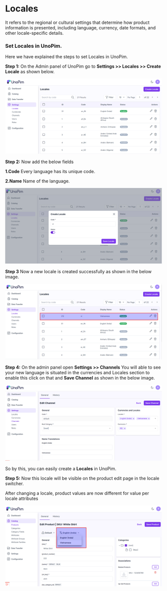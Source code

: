# Locales

It refers to the regional or cultural settings that determine how product information is presented, including language, currency, date formats, and other locale-specific details.

### Set Locales in UnoPim.

Here we have explained the steps to set Locales in UnoPim.

**Step 1:** On the Admin panel of UnoPim go to **Settings >> Locales >> Create Locale** as shown below.

 ![Locales](../../assets/1.0/images/settings/createLocale.png)

**Step 2:** Now add the below fields 

**1.Code** Every language has its unique code.

**2.Name** Name of the language.

![New Locale](../../assets/1.0/images/settings/newLocale.png)

**Step 3** Now a new locale is created successfully as shown in the below image.

![Grid](../../assets/1.0/images/settings/grid.png)

**Step 4:** On the admin panel open **Settings >> Channels** You will able to see your new language is situated in the currencies and Locales section to enable this click on that and **Save Channel** as shown in the below image.

![Channel](../../assets/1.0/images/settings/channel.png)

So by this, you can easily create a **Locales** in UnoPim.

**Step 5:** Now this locale will be visible on the product edit page in the locale switcher.

After changing a locale, product values are now different for value per locale attributes

![Channel](../../assets/1.0/images/settings/switcher.png)

